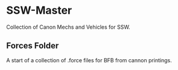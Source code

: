 # SSW-Master
Collection of Canon Mechs and Vehicles for SSW.

## Forces Folder

A start of a collection of .force files for BFB from cannon printings.
